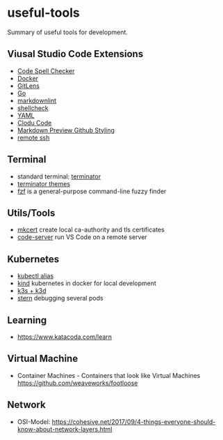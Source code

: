 # useful-tools

Summary of useful tools for development. 

## Viusal Studio Code Extensions

- [Code Spell Checker](https://marketplace.visualstudio.com/items?itemName=streetsidesoftware.code-spell-checker)
- [Docker](https://marketplace.visualstudio.com/items?itemName=PeterJausovec.vscode-docker)
- [GitLens](https://marketplace.visualstudio.com/items?itemName=eamodio.gitlens)
- [Go](https://marketplace.visualstudio.com/items?itemName=ms-vscode.Go)
- [markdownlint](https://marketplace.visualstudio.com/items?itemName=DavidAnson.vscode-markdownlint)
- [shellcheck](https://marketplace.visualstudio.com/items?itemName=timonwong.shellcheck)
- [YAML](https://marketplace.visualstudio.com/items?itemName=redhat.vscode-yaml)
- [Clodu Code](https://marketplace.visualstudio.com/items?itemName=GoogleCloudTools.cloudcode)
- [Markdown Preview Github Styling](https://marketplace.visualstudio.com/items?itemName=bierner.markdown-preview-github-styles)
- [remote ssh](https://marketplace.visualstudio.com/items?itemName=ms-vscode-remote.remote-ssh)

## Terminal

- standard terminal: [terminator](https://wiki.ubuntuusers.de/Terminator/)
- [terminator themes](https://github.com/EliverLara/terminator-themes)
- [fzf](https://github.com/junegunn/fzf) is a general-purpose command-line fuzzy finder

## Utils/Tools

- [mkcert](https://github.com/FiloSottile/mkcert) create local ca-authority and tls certificates
- [code-server](https://github.com/cdr/code-server) run VS Code on a remote server

## Kubernetes

- [kubectl alias](https://github.com/kubermatic/fubectl)
- [kind](https://github.com/kubernetes-sigs/kind) kubernetes in docker for local development
- [k3s + k3d](https://github.com/rancher/k3d)
- [stern](https://github.com/wercker/stern) debugging several pods

## Learning

 - https://www.katacoda.com/learn

## Virtual Machine
- Container Machines - Containers that look like Virtual Machines https://github.com/weaveworks/footloose

## Network

- OSI-Model: https://cohesive.net/2017/09/4-things-everyone-should-know-about-network-layers.html
